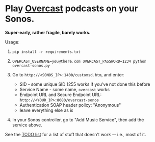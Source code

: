 # Play [Overcast](https://overcast.fm/) podcasts on your Sonos.

**Super-early, rather fragile, barely works.**

Usage:

1. `pip install -r requirements.txt`

1. `OVERCAST_USERNAME=you@there.com OVERCAST_PASSWORD=1234 python overcast-sonos.py`

1. Go to `http://<SONOS_IP>:1400/customsd.htm`, and enter:
    
    - SID - some unique SID (255 works if you've not done this before
    - Service Name - some name, `overcast` works
    - Endpoint URL and Secure Endpoint URL: `http://<YOUR_IP>:8080/overcast-sonos`
    - Authentication SOAP header policy: "Anonymous"
    - leave everything else as is
    
 1. In your Sonos controller, go to "Add Music Service", then add the service above.
 
 See the [TODO list](./TODO.md) for a list of stuff that doesn't work -- i.e., most of it.